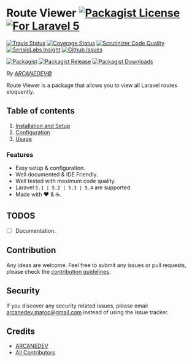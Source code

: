 # Route Viewer [![Packagist License][badge_license]](LICENSE.md) [![For Laravel 5][badge_laravel]][link-github-repo]

[![Travis Status][badge_build]][link-travis]
[![Coverage Status][badge_coverage]][link-scrutinizer]
[![Scrutinizer Code Quality][badge_quality]][link-scrutinizer]
[![SensioLabs Insight][badge_insight]][link-insight]
[![Github Issues][badge_issues]][link-github-issues]

[![Packagist][badge_package]][link-packagist]
[![Packagist Release][badge_release]][link-packagist]
[![Packagist Downloads][badge_downloads]][link-packagist]

*By [ARCANEDEV&copy;](http://www.arcanedev.net/)*

Route Viewer is a package that allows you to view all Laravel routes eloquently.

## Table of contents

  1. [Installation and Setup](_docs/1.Installation-and-Setup.md)
  2. [Configuration](_docs/2.Configuration.md)
  3. [Usage](_docs/3.Usage.md)

### Features

  * Easy setup &amp; configuration.
  * Well documented &amp; IDE Friendly.
  * Well tested with maximum code quality.
  * Laravel `5.1 | 5.2 | 5.3 | 5.4` are supported.
  * Made with :heart: &amp; :coffee:.
  
## TODOS

  - [ ] Documentation.

## Contribution

Any ideas are welcome. Feel free to submit any issues or pull requests, please check the [contribution guidelines](CONTRIBUTING.md).

## Security

If you discover any security related issues, please email arcanedev.maroc@gmail.com instead of using the issue tracker.

## Credits

- [ARCANEDEV][link-author]
- [All Contributors][link-contributors]

[badge_laravel]:      https://img.shields.io/badge/Laravel-5.1%20to%205.4-orange.svg?style=flat-square
[badge_license]:      https://img.shields.io/packagist/l/arcanedev/route-viewer.svg?style=flat-square
[badge_build]:        https://img.shields.io/travis/ARCANEDEV/RouteViewer.svg?style=flat-square
[badge_coverage]:     https://img.shields.io/scrutinizer/coverage/g/ARCANEDEV/RouteViewer.svg?style=flat-square
[badge_quality]:      https://img.shields.io/scrutinizer/g/ARCANEDEV/RouteViewer.svg?style=flat-square
[badge_insight]:      https://img.shields.io/sensiolabs/i/7f240154-e2b9-4d5c-9798-703f344a8ea3.svg?style=flat-square
[badge_issues]:       https://img.shields.io/github/issues/ARCANEDEV/RouteViewer.svg?style=flat-square
[badge_package]:      https://img.shields.io/badge/package-arcanedev/route--viewer-blue.svg?style=flat-square
[badge_release]:      https://img.shields.io/packagist/v/arcanedev/route-viewer.svg?style=flat-square
[badge_downloads]:    https://img.shields.io/packagist/dt/arcanedev/route-viewer.svg?style=flat-square

[link-author]:        https://github.com/arcanedev-maroc
[link-github-repo]:   https://github.com/ARCANEDEV/RouteViewer
[link-github-issues]: https://github.com/ARCANEDEV/RouteViewer/issues
[link-contributors]:  https://github.com/ARCANEDEV/RouteViewer/graphs/contributors
[link-packagist]:     https://packagist.org/packages/arcanedev/route-viewer
[link-travis]:        https://travis-ci.org/ARCANEDEV/RouteViewer
[link-scrutinizer]:   https://scrutinizer-ci.com/g/ARCANEDEV/RouteViewer/?branch=master
[link-insight]:       https://insight.sensiolabs.com/projects/7f240154-e2b9-4d5c-9798-703f344a8ea3
